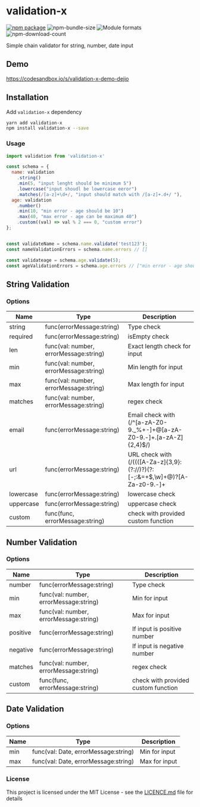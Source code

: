 # validation-x

[![npm package][npm-badge]][npm] ![npm-bundle-size] ![Module formats][module-formats] ![npm-download-count]

Simple chain validator for string, number, date input

## Demo

https://codesandbox.io/s/validation-x-demo-dejio

## Installation

Add `validation-x` dependency

```bash
yarn add validation-x
npm install validation-x --save
```

### Usage

```js
import validation from 'validation-x'
```

```js
const schema = {
  name: validation
    .string()
    .min(5, "input lenght should be minimum 5")
    .lowercase("input shoudl be lowercase eeror")
    .matches(/[a-z]+\d+/, "input should match with /[a-z]+.d+/ "),
  age: validation
    .number()
    .min(10, "min error - age should be 10")
    .max(40, "max error - age can be maximum 40")
    .custom((val) => val % 2 === 0, "custom error")
};


const validateName = schema.name.validate('test123');
const nameValidationErrors = schema.name.errors // []

const validateage = schema.age.validate(5);
const ageValidationErrors = schema.age.errors // ["min error - age should be 10", "custom error"]
```

## String Validation

### Options

| Name      | Type                                   | Description                                                                     |
| --------- | -------------------------------------- | ------------------------------------------------------------------------------- |
| string    | func(errorMessage:string)              | Type check                                                                      |
| required  | func(errorMessage:string)              | isEmpty check                                                                   |
| len       | func(val: number, errorMessage:string) | Exact length check for input                                                    |
| min       | func(val: number, errorMessage:string) | Min length for input                                                            |
| max       | func(val: number, errorMessage:string) | Max length for input                                                            |
| matches   | func(val: number, errorMessage:string) | regex check                                                                     |
| email     | func(errorMessage:string)              | Email check with (/^[a-zA-Z0-9._%+-]+@[a-zA-Z0-9.-]+\.[a-zA-Z]{2,4}\$/)         |
| url       | func(errorMessage:string)              | URL check with (/((([A-Za-z]{3,9}:(?:\/\/)?)(?:[-;:&=\+\$,\w]+@)?[A-Za-z0-9.-]+ | (?:www. | [-;:&=\+\$,\w]+@)[A-Za-z0-9.-]+)((?:\/[\+~%\/.\w-_]_)?\??(?:[-\+=&;%@.\w_]\_)#?(?:[\w]\*))?)/) |
| lowercase | func(errorMessage:string)              | lowercase check                                                                 |
| uppercase | func(errorMessage:string)              | uppercase check                                                                 |
| custom    | func(func, errorMessage:string)        | check with provided custom function                                             |

## Number Validation

### Options

| Name     | Type                                   | Description                         |
| -------- | -------------------------------------- | ----------------------------------- |
| number   | func(errorMessage:string)              | Type check                          |
| min      | func(val: number, errorMessage:string) | Min for input                       |
| max      | func(val: number, errorMessage:string) | Max for input                       |
| positive | func(errorMessage:string)              | If input is positive number         |
| negative | func(errorMessage:string)              | If input is negative number         |
| matches  | func(val: number, errorMessage:string) | regex check                         |
| custom   | func(func, errorMessage:string)        | check with provided custom function |

## Date Validation

### Options

| Name | Type                                 | Description   |
| ---- | ------------------------------------ | ------------- |
| min  | func(val: Date, errorMessage:string) | Min for input |
| max  | func(val: Date, errorMessage:string) | Max for input |

### License

This project is licensed under the MIT License - see the
[LICENCE.md](./LICENCE.md) file for details

[npm-download-count]: https://img.shields.io/npm/dm/validation-x
[npm-bundle-size]: https://img.shields.io/bundlephobia/min/validation-x
[npm-badge]: https://img.shields.io/npm/v/validation-x?style=flat-square
[npm]: https://www.npmjs.com/package/validation-x
[module-formats]: https://img.shields.io/badge/module%20formats-cjs%2C%20esm-green.svg?style=flat-square
